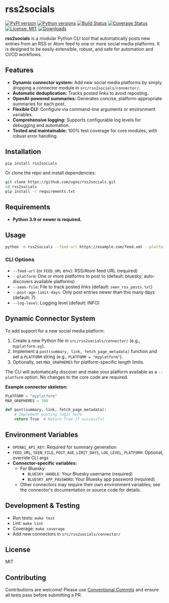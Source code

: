 # rss2socials

[![PyPI version](https://img.shields.io/pypi/v/rss2socials.svg)](https://pypi.org/project/rss2socials/)
[![Python versions](https://img.shields.io/pypi/pyversions/rss2socials.svg)](https://pypi.org/project/rss2socials/)
[![Build Status](https://github.com/ugns/rss2socials/actions/workflows/ci.yml/badge.svg)](https://github.com/ugns/rss2socials/actions/workflows/ci.yml)
[![Coverage Status](https://img.shields.io/codecov/c/github/ugns/rss2socials)](https://codecov.io/gh/ugns/rss2socials)
[![License: MIT](https://img.shields.io/github/license/ugns/rss2socials)](https://github.com/ugns/rss2socials/blob/main/LICENSE)
[![Downloads](https://img.shields.io/pypi/dm/rss2socials.svg)](https://pypistats.org/packages/rss2socials)

**rss2socials** is a modular Python CLI tool that automatically posts new entries from an RSS or Atom feed to one or more social media platforms. It is designed to be easily extensible, robust, and safe for automation and CI/CD workflows.

## Features

- **Dynamic connector system:** Add new social media platforms by simply dropping a connector module in `src/rss2socials/connector/`.
- **Automatic deduplication:** Tracks posted links to avoid reposting.
- **OpenAI-powered summaries:** Generates concise, platform-appropriate summaries for each post.
- **Flexible CLI:** Configure via command-line arguments or environment variables.
- **Comprehensive logging:** Supports configurable log levels for debugging and automation.
- **Tested and maintainable:** 100% test coverage for core modules, with robust error handling.

## Installation

```sh
pip install rss2socials
```
Or clone the repo and install dependencies:
```sh
git clone https://github.com/ugns/rss2socials.git
cd rss2socials
pip install -r requirements.txt
```

## Requirements

- **Python 3.9 or newer is required.**

## Usage

```sh
python -m rss2socials --feed-url https://example.com/feed.xml --platform bluesky
```

### CLI Options
- `--feed-url` (or `FEED_URL` env): RSS/Atom feed URL (required)
- `--platform`: One or more platforms to post to (default: bluesky; auto-discovers available platforms)
- `--seen-file`: File to track posted links (default: `seen_rss_posts.txt`)
- `--post-age-limit-days`: Only post entries newer than this many days (default: 7)
- `--log-level`: Logging level (default: INFO)

## Dynamic Connector System

To add support for a new social media platform:
1. Create a new Python file in `src/rss2socials/connector/` (e.g., `myplatform.py`).
2. Implement a `post(summary, link, fetch_page_metadata)` function and set a `PLATFORM` string (e.g., `PLATFORM = "myplatform"`).
3. Optionally, set `MAX_GRAPHEMES` for platform-specific length limits.

The CLI will automatically discover and make your platform available as a `--platform` option. No changes to the core code are required.

**Example connector skeleton:**
```python
PLATFORM = "myplatform"
MAX_GRAPHEMES = 300

def post(summary, link, fetch_page_metadata):
    # Implement posting logic here
    return True  # Return True if successful
```

## Environment Variables
- `OPENAI_API_KEY`: Required for summary generation
- `FEED_URL`, `SEEN_FILE`, `POST_AGE_LIMIT_DAYS`, `LOG_LEVEL`, `PLATFORM`: Optional, override CLI args
- **Connector-specific variables:**
  - For Bluesky:
    - `BLUESKY_HANDLE`: Your Bluesky username (required)
    - `BLUESKY_APP_PASSWORD`: Your Bluesky app password (required)
  - Other connectors may require their own environment variables; see the connector's documentation or source code for details.

## Development & Testing
- Run tests: `make test`
- Lint: `make lint`
- Coverage: `make coverage`
- Add new connectors in `src/rss2socials/connector/`

## License
MIT

## Contributing
Contributions are welcome! Please use [Conventional Commits](https://www.conventionalcommits.org/) and ensure all tests pass before submitting a PR.